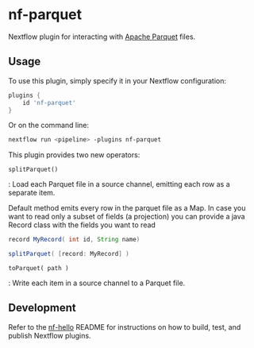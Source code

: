 # nf-parquet

Nextflow plugin for interacting with [Apache Parquet](https://parquet.apache.org/) files.

## Usage

To use this plugin, simply specify it in your Nextflow configuration:

```groovy
plugins {
    id 'nf-parquet'
}
```

Or on the command line:

```bash
nextflow run <pipeline> -plugins nf-parquet
```

This plugin provides two new operators:

`splitParquet()`

: Load each Parquet file in a source channel, emitting each row as a separate item.

Default method emits every row in the parquet file as a Map.
In case you want to read only a subset
of fields (a projection) you can provide a java Record class with the fields you want to read

```groovy
record MyRecord( int id, String name)

splitParquet( [record: MyRecord] )
```

`toParquet( path )`

: Write each item in a source channel to a Parquet file.

## Development

Refer to the [nf-hello](https://github.com/nextflow-io/nf-hello) README for instructions on how to build, test, and publish Nextflow plugins.
